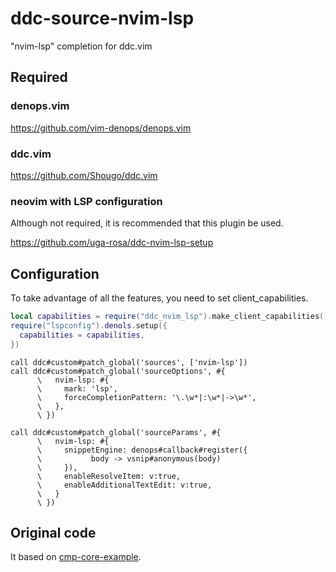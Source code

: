 # ddc-source-nvim-lsp

"nvim-lsp" completion for ddc.vim

## Required

### denops.vim

https://github.com/vim-denops/denops.vim

### ddc.vim

https://github.com/Shougo/ddc.vim

### neovim with LSP configuration

Although not required, it is recommended that this plugin be used.

https://github.com/uga-rosa/ddc-nvim-lsp-setup

## Configuration

To take advantage of all the features, you need to set client_capabilities.

```lua
local capabilities = require("ddc_nvim_lsp").make_client_capabilities()
require("lspconfig").denols.setup({
  capabilities = capabilities,
})
```

```vim
call ddc#custom#patch_global('sources', ['nvim-lsp'])
call ddc#custom#patch_global('sourceOptions', #{
      \   nvim-lsp: #{
      \     mark: 'lsp',
      \     forceCompletionPattern: '\.\w*|:\w*|->\w*',
      \   },
      \ })

call ddc#custom#patch_global('sourceParams', #{
      \   nvim-lsp: #{
      \     snippetEngine: denops#callback#register({
      \           body -> vsnip#anonymous(body)
      \     }),
      \     enableResolveItem: v:true,
      \     enableAdditionalTextEdit: v:true,
      \   }
      \ })
```

## Original code

It based on [cmp-core-example](https://github.com/hrsh7th/cmp-core-example).

